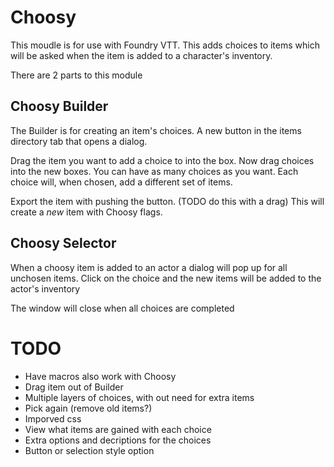 # Choosy

This moudle is for use with Foundry VTT. This adds choices to items which will be asked when the item is added to a character's inventory.

There are 2 parts to this module

## Choosy Builder

The Builder is for creating an item's choices. A new button in the items directory tab that opens a dialog.

Drag the item you want to add a choice to into the box. Now drag choices into the new boxes.
You can have as many choices as you want. Each choice will, when chosen, add a different set of items.

Export the item with pushing the button. (TODO do this with a drag)
This will create a *new* item with Choosy flags.

## Choosy Selector

When a choosy item is added to an actor a dialog will pop up for all unchosen items. Click on the choice and the new items will be added to the actor's inventory

The window will close when all choices are completed

# TODO

* Have macros also work with Choosy
* Drag item out of Builder
* Multiple layers of choices, with out need for extra items
* Pick again (remove old items?)
* Imporved css
* View what items are gained with each choice
* Extra options and decriptions for the choices
* Button or selection style option
